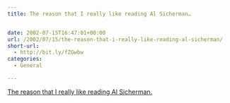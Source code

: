 ```yaml
---
title: The reason that I really like reading Al Sicherman…


date: 2002-07-15T16:47:01+00:00
url: /2002/07/15/the-reason-that-i-really-like-reading-al-sicherman/
short-url:
  - http://bit.ly/fZGwbw
categories:
  - General

---
```

<a href="http://www.startribune.com/stories/404/3055885.html">The reason that I really like reading Al Sicherman.</a>